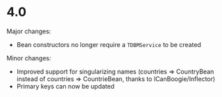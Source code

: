 4.0
===

Major changes:

- Bean constructors no longer require a `TDBMService` to be created
 
Minor changes:

- Improved support for singularizing names (countries => CountryBean instead of countries => CountrieBean, thanks to ICanBoogie/Inflector)
- Primary keys can now be updated